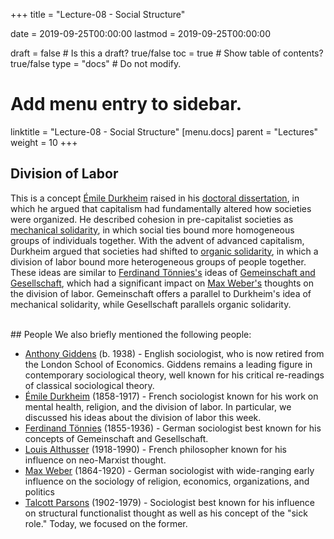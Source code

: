 +++
title = "Lecture-08 - Social Structure"

date = 2019-09-25T00:00:00
lastmod = 2019-09-25T00:00:00

draft = false  # Is this a draft? true/false
toc = true  # Show table of contents? true/false
type = "docs"  # Do not modify.

# Add menu entry to sidebar.
linktitle = "Lecture-08 - Social Structure"
[menu.docs]
  parent = "Lectures"
  weight = 10
+++

## Division of Labor
This is a concept [Émile Durkheim](https://en.wikipedia.org/wiki/Émile_Durkheim) raised in his [doctoral dissertation](https://en.wikipedia.org/wiki/The_Division_of_Labour_in_Society), in which he argued that capitalism had fundamentally altered how societies were organized. He described cohesion in pre-capitalist societies as [mechanical solidarity](https://en.wikipedia.org/wiki/Mechanical_and_organic_solidarity), in which social ties bound more homogeneous groups of individuals together. With the advent of advanced capitalism, Durkheim argued that societies had shifted to [organic solidarity](https://en.wikipedia.org/wiki/Mechanical_and_organic_solidarity), in which a division of labor bound more heterogeneous groups of people together. These ideas are similar to [Ferdinand Tönnies's](https://en.wikipedia.org/wiki/Ferdinand_Tönnies) ideas of [Gemeinschaft and Gesellschaft](https://en.wikipedia.org/wiki/Gemeinschaft_and_Gesellschaft), which had a significant impact on [Max Weber's](https://en.wikipedia.org/wiki/Max_Weber) thoughts on the division of labor. Gemeinschaft offers a parallel to Durkheim's idea of mechanical solidarity, while Gesellschaft parallels organic solidarity.

<br>
## People
We also briefly mentioned the following people:

* [Anthony Giddens](https://en.wikipedia.org/wiki/Anthony_Giddens) (b. 1938) - English sociologist, who is now retired from the London School of Economics. Giddens remains a leading figure in contemporary sociological theory, well known for his critical re-readings of classical sociological theory.
* [Émile Durkheim](https://en.wikipedia.org/wiki/Émile_Durkheim) (1858-1917) - French sociologist known for his work on mental health, religion, and the division of labor. In particular, we discussed his ideas about the division of labor this week.
* [Ferdinand Tönnies](https://en.wikipedia.org/wiki/Ferdinand_Tönnies) (1855-1936) - German sociologist best known for his concepts of Gemeinschaft and Gesellschaft.
* [Louis Althusser](https://en.wikipedia.org/wiki/Louis_Althusser) (1918-1990) - French philosopher known for his influence on neo-Marxist thought.
* [Max Weber](https://en.wikipedia.org/wiki/Max_Weber) (1864-1920) - German sociologist with wide-ranging early influence on the sociology of religion, economics, organizations, and politics
* [Talcott Parsons](https://en.wikipedia.org/wiki/Talcott_Parsons) (1902-1979) - Sociologist best known for his influence on structural functionalist thought as well as his concept of the "sick role." Today, we focused on the former.
